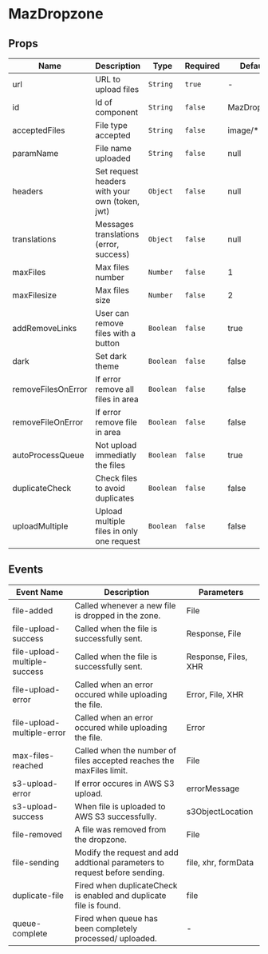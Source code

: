 # MazDropzone

## Props

<!-- @vuese:MazDropzone:props:start -->

| Name               | Description                                    | Type      | Required | Default     |
| ------------------ | ---------------------------------------------- | --------- | -------- | ----------- |
| url                | URL to upload files                            | `String`  | `true`   | -           |
| id                 | Id of component                                | `String`  | `false`  | MazDropzone |
| acceptedFiles      | File type accepted                             | `String`  | `false`  | image/\*    |
| paramName          | File name uploaded                             | `String`  | `false`  | null        |
| headers            | Set request headers with your own (token, jwt) | `Object`  | `false`  | null        |
| translations       | Messages translations (error, success)         | `Object`  | `false`  | null        |
| maxFiles           | Max files number                               | `Number`  | `false`  | 1           |
| maxFilesize        | Max files size                                 | `Number`  | `false`  | 2           |
| addRemoveLinks     | User can remove files with a button            | `Boolean` | `false`  | true        |
| dark               | Set dark theme                                 | `Boolean` | `false`  | false       |
| removeFilesOnError | If error remove all files in area              | `Boolean` | `false`  | false       |
| removeFileOnError  | If error remove file in area                   | `Boolean` | `false`  | false       |
| autoProcessQueue   | Not upload immediatly the files                | `Boolean` | `false`  | true        |
| duplicateCheck     | Check files to avoid duplicates                | `Boolean` | `false`  | false       |
| uploadMultiple     | Upload multiple files in only one request      | `Boolean` | `false`  | false       |

<!-- @vuese:MazDropzone:props:end -->

## Events

<!-- @vuese:MazDropzone:events:start -->

| Event Name                   | Description                                                                | Parameters           |
| ---------------------------- | -------------------------------------------------------------------------- | -------------------- |
| file-added                   | Called whenever a new file is dropped in the zone.                         | File                 |
| file-upload-success          | Called when the file is successfully sent.                                 | Response, File       |
| file-upload-multiple-success | Called when the file is successfully sent.                                 | Response, Files, XHR |
| file-upload-error            | Called when an error occured while uploading the file.                     | Error, File, XHR     |
| file-upload-multiple-error   | Called when an error occured while uploading the file.                     | Error                |
| max-files-reached            | Called when the number of files accepted reaches the maxFiles limit.       | File                 |
| s3-upload-error              | If error occures in AWS S3 upload.                                         | errorMessage         |
| s3-upload-success            | When file is uploaded to AWS S3 successfully.                              | s3ObjectLocation     |
| file-removed                 | A file was removed from the dropzone.                                      | File                 |
| file-sending                 | Modify the request and add addtional parameters to request before sending. | file, xhr, formData  |
| duplicate-file               | Fired when duplicateCheck is enabled and duplicate file is found.          | file                 |
| queue-complete               | Fired when queue has been completely processed/ uploaded.                  | -                    |

<!-- @vuese:MazDropzone:events:end -->
